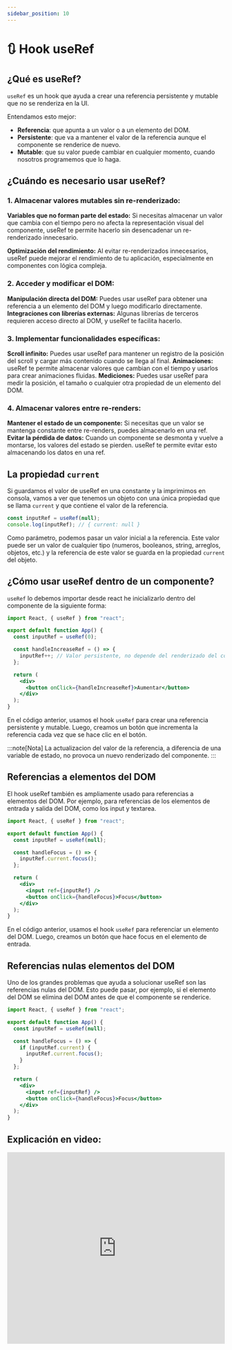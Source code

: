 ```yaml
---
sidebar_position: 10
---
```


# 🔃 Hook useRef

## ¿Qué es useRef?

`useRef` es un hook que ayuda a crear una referencia persistente y mutable que no se renderiza en la UI.

Entendamos esto mejor:

- **Referencia**: que apunta a un valor o a un elemento del DOM.
- **Persistente**: que va a mantener el valor de la referencia aunque el componente se renderice de nuevo.
- **Mutable**: que su valor puede cambiar en cualquier momento, cuando nosotros programemos que lo haga.

## ¿Cuándo es necesario usar useRef?

### 1. Almacenar valores mutables sin re-renderizado:

**Variables que no forman parte del estado:** Si necesitas almacenar un valor que cambia con el tiempo pero no afecta la representación visual del componente, useRef te permite hacerlo sin desencadenar un re-renderizado innecesario.

**Optimización del rendimiento:** Al evitar re-renderizados innecesarios, useRef puede mejorar el rendimiento de tu aplicación, especialmente en componentes con lógica compleja.

### 2. Acceder y modificar el DOM:

**Manipulación directa del DOM:** Puedes usar useRef para obtener una referencia a un elemento del DOM y luego modificarlo directamente.
**Integraciones con librerías externas:** Algunas librerías de terceros requieren acceso directo al DOM, y useRef te facilita hacerlo.

### 3. Implementar funcionalidades específicas:

**Scroll infinito:** Puedes usar useRef para mantener un registro de la posición del scroll y cargar más contenido cuando se llega al final.
**Animaciones:** useRef te permite almacenar valores que cambian con el tiempo y usarlos para crear animaciones fluidas.
**Mediciones:** Puedes usar useRef para medir la posición, el tamaño o cualquier otra propiedad de un elemento del DOM.

### 4. Almacenar valores entre re-renders:

**Mantener el estado de un componente:** Si necesitas que un valor se mantenga constante entre re-renders, puedes almacenarlo en una ref.
**Evitar la pérdida de datos:** Cuando un componente se desmonta y vuelve a montarse, los valores del estado se pierden. useRef te permite evitar esto almacenando los datos en una ref.

## La propiedad `current`

Si guardamos el valor de useRef en una constante y la imprimimos en consola, vamos a ver que tenemos un objeto con una única propiedad que se llama `current` y que contiene el valor de la referencia.

```jsx
const inputRef = useRef(null);
console.log(inputRef); // { current: null }
```

Como parámetro, podemos pasar un valor inicial a la referencia. Este valor puede ser un valor de cualquier tipo (numeros, booleanos, string, arreglos, objetos, etc.) y la referencia de este valor se guarda en la propiedad `current` del objeto.

## ¿Cómo usar useRef dentro de un componente?

`useRef` lo debemos importar desde react he inicializarlo dentro del componente de la siguiente forma:

```jsx
import React, { useRef } from "react";

export default function App() {
  const inputRef = useRef(0);

  const handleIncreaseRef = () => {
    inputRef++; // Valor persistente, no depende del renderizado del componente
  };

  return (
    <div>
      <button onClick={handleIncreaseRef}>Aumentar</button>
    </div>
  );
}
```

En el código anterior, usamos el hook `useRef` para crear una referencia persistente y mutable. Luego, creamos un botón que incrementa la referencia cada vez que se hace clic en el botón.

:::note[Nota]
La actualizacion del valor de la referencia, a diferencia de una variable de estado, no provoca un nuevo renderizado del componente.
:::

## Referencias a elementos del DOM

El hook useRef también es ampliamente usado para referencias a elementos del DOM. Por ejemplo, para referencias de los elementos de entrada y salida del DOM, como los input y textarea.

```jsx
import React, { useRef } from "react";

export default function App() {
  const inputRef = useRef(null);

  const handleFocus = () => {
    inputRef.current.focus();
  };

  return (
    <div>
      <input ref={inputRef} />
      <button onClick={handleFocus}>Focus</button>
    </div>
  );
}
```

En el código anterior, usamos el hook `useRef` para referenciar un elemento del DOM. Luego, creamos un botón que hace focus en el elemento de entrada.

## Referencias nulas elementos del DOM

Uno de los grandes problemas que ayuda a solucionar useRef son las referencias nulas del DOM. Esto puede pasar, por ejemplo, si el elemento del DOM se elimina del DOM antes de que el componente se renderice.

```jsx
import React, { useRef } from "react";

export default function App() {
  const inputRef = useRef(null);

  const handleFocus = () => {
    if (inputRef.current) {
      inputRef.current.focus();
    }
  };

  return (
    <div>
      <input ref={inputRef} />
      <button onClick={handleFocus}>Focus</button>
    </div>
  );
}
```

## Explicación en video:

<iframe width="100%" height="444" src="https://www.youtube.com/embed/dO8Z0mZGrvQ?si=HiGM5vVEBHy8k2EK" title="YouTube video player" frameborder="0" allow="accelerometer; autoplay; clipboard-write; encrypted-media; gyroscope; picture-in-picture; web-share" referrerpolicy="strict-origin-when-cross-origin" allowfullscreen></iframe>
